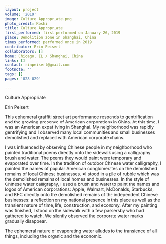 ```yaml
---
layout: project
volume: '2019'
image: Culture_Appropriate.png
photo_credit: Koshi
title: Culture Appropriate
first_performed: first performed on January 26, 2019
place: Demolition zone in Shanghai, China
times_performed: performed once in 2019
contributor: Erin Peisert
collaborators: []
home: Chicago, IL / Shanghai, China
links: []
contact: rinpeisert@gmail.com
footnote: ''
tags: []
pages: '028-029'

---
```


Culture Appropriate

Erin Peisert

This ephemeral graffiti street art performance responds to gentrification and the growing presence of American corporations in China. At this time, I was an American expat living in Shanghai. My neighborhood was rapidly gentrifying and I observed many local communities and small businesses demolished and replaced with American corporate chains.

I was influenced by observing Chinese people in my neighborhood who painted traditional poems directly onto the sidewalk using a calligraphy brush and water. The poems they would paint were temporary and evaporated over time. In the tradition of outdoor Chinese water calligraphy, I painted the names of popular American conglomerates on the demolished remains of local Chinese businesses. ≠I stood in a pile of rubble which was the demolished remains of local homes and businesses. In the style of Chinese water calligraphy, I used a brush and water to paint the names and logos of American corporations: Apple, Walmart, McDonalds, Starbucks, and KFC directly onto the demolished remains of the independent Chinese businesses: a reflection on my national presence in this place as well as the transient nature of time, life, construction, and economy. After my painting was finished, I stood on the sidewalk with a few passersby who had gathered to watch. We silently observed the corporate water marks gradually disappear.

The ephemeral nature of evaporating water alludes to the transience of all things, including the organic and the economic.
